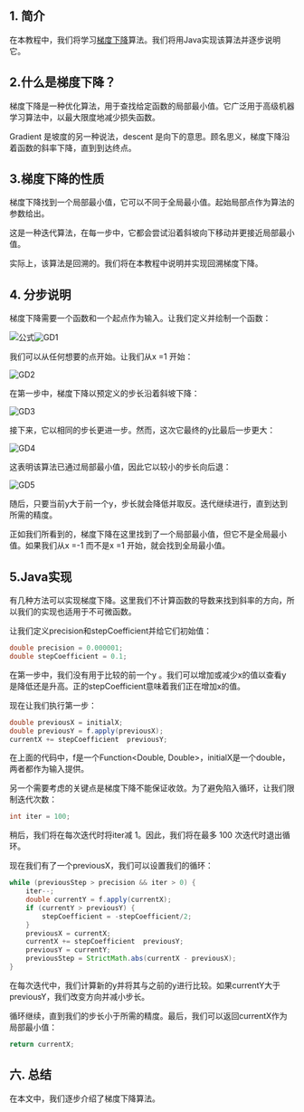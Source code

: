 ## 1. 简介

在本教程中，我们将学习[梯度下降](https://www.baeldung.com/cs/understanding-gradient-descent)算法。我们将用Java实现该算法并逐步说明它。

## 2.什么是梯度下降？

梯度下降是一种优化算法，用于查找给定函数的局部最小值。它广泛用于高级机器学习算法中，以最大限度地减少损失函数。

Gradient 是坡度的另一种说法，descent 是向下的意思。顾名思义，梯度下降沿着函数的斜率下降，直到到达终点。

## 3.梯度下降的性质

梯度下降找到一个局部最小值，它可以不同于全局最小值。起始局部点作为算法的参数给出。

这是一种迭代算法，在每一步中，它都会尝试沿着斜坡向下移动并更接近局部最小值。

实际上，该算法是回溯的。我们将在本教程中说明并实现回溯梯度下降。

## 4. 分步说明

梯度下降需要一个函数和一个起点作为输入。让我们定义并绘制一个函数：

![公式](https://www.baeldung.com/wp-content/uploads/2020/03/formula.jpg)![GD1](https://www.baeldung.com/wp-content/uploads/2020/03/GD1.jpg)

我们可以从任何想要的点开始。让我们从x =1 开始：

![GD2](https://www.baeldung.com/wp-content/uploads/2020/03/GD2.jpg)

在第一步中，梯度下降以预定义的步长沿着斜坡下降：

![GD3](https://www.baeldung.com/wp-content/uploads/2020/03/GD3.jpg)

接下来，它以相同的步长更进一步。然而，这次它最终的y比最后一步更大：

![GD4](https://www.baeldung.com/wp-content/uploads/2020/03/GD4.jpg)

这表明该算法已通过局部最小值，因此它以较小的步长向后退：

![GD5](https://www.baeldung.com/wp-content/uploads/2020/03/GD5.jpg)

随后，只要当前y大于前一个y，步长就会降低并取反。迭代继续进行，直到达到所需的精度。

正如我们所看到的，梯度下降在这里找到了一个局部最小值，但它不是全局最小值。如果我们从x =-1 而不是x =1 开始，就会找到全局最小值。

## 5.Java实现

有几种方法可以实现梯度下降。这里我们不计算函数的导数来找到斜率的方向，所以我们的实现也适用于不可微函数。

让我们定义precision和stepCoefficient并给它们初始值：

```java
double precision = 0.000001;
double stepCoefficient = 0.1;
```

在第一步中，我们没有用于比较的前一个y 。我们可以增加或减少x的值以查看y 是降低还是升高。正的stepCoefficient意味着我们正在增加x的值。

现在让我们执行第一步：

```java
double previousX = initialX;
double previousY = f.apply(previousX);
currentX += stepCoefficient  previousY;
```

在上面的代码中，f是一个Function<Double, Double>，initialX是一个double，两者都作为输入提供。

另一个需要考虑的关键点是梯度下降不能保证收敛。为了避免陷入循环，让我们限制迭代次数：

```java
int iter = 100;
```

稍后，我们将在每次迭代时将iter减 1。因此，我们将在最多 100 次迭代时退出循环。

现在我们有了一个previousX，我们可以设置我们的循环：

```java
while (previousStep > precision && iter > 0) {
    iter--;
    double currentY = f.apply(currentX);
    if (currentY > previousY) {
        stepCoefficient = -stepCoefficient/2;
    }
    previousX = currentX;
    currentX += stepCoefficient  previousY;
    previousY = currentY;
    previousStep = StrictMath.abs(currentX - previousX);
}
```

在每次迭代中，我们计算新的y并将其与之前的y进行比较。如果currentY大于previousY，我们改变方向并减小步长。

循环继续，直到我们的步长小于所需的精度。最后，我们可以返回currentX作为局部最小值：

```java
return currentX;
```

## 六. 总结

在本文中，我们逐步介绍了梯度下降算法。